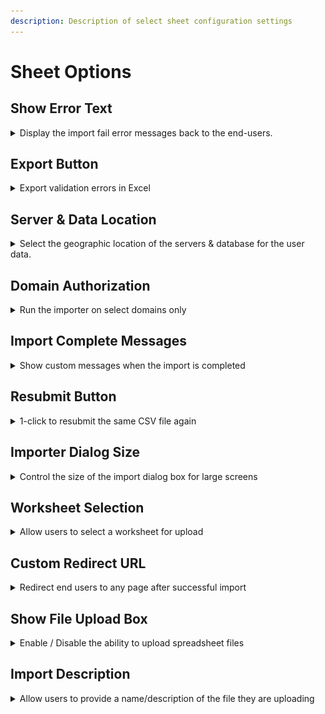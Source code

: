 ```yaml
---
description: Description of select sheet configuration settings
---
```


# Sheet Options

## Show Error Text

<details>

<summary>Display the import fail error messages back to the end-users.</summary>

<img src="../.gitbook/assets/error option.jpg" alt="" data-size="original">

To see the errors, the users will have to click the 'See Errors' button on the import complete screen.

<img src="../.gitbook/assets/errorlist.jpg" alt="" data-size="original">

</details>

## Export Button

<details>

<summary>Export validation errors in Excel</summary>

With this option, you can enable/disable the **Export** button on the verify data screen. Your users can export data to Excel while keeping the error highlighting and error messages. This helps to resolve the errors in the Excel sheet and quickly re-upload the file in CSVbox.

![](<../.gitbook/assets/Export settings.jpg>)

<img src="../.gitbook/assets/Export button.jpg" alt="" data-size="original">

![](../.gitbook/assets/Excel1.png)

</details>

## Server & Data Location

<details>

<summary>Select the geographic location of the servers &#x26; database for the user data.</summary>

Data residency refers to where the data is stored in a geographical location. The location is important usually for regulatory or policy reasons.

You have the option to select the storage location of the data uploaded by your users.

Go to **Edit Sheets** > **Options** > **Privacy & Security** section > Select the location from the dropdown.

<img src="../.gitbook/assets/locations.png" alt="" data-size="original">

The US is the default location. The other option is Europe (Germany.)

The data uploaded by the users will then pass through servers and get stored in the database situated in the selected location only.

Note, that you also have the option to not store the data at all.

The long-lived data about the import and the user files is not covered under the selected location. It mainly consists of supplementary log data helpful for troubleshooting and analyzing the import processes. This data does not include any original data from inside the user files.\
\
The image below shows how the data will flow if you select Europe as the data residency location.

<img src="../.gitbook/assets/data flow location (1).svg" alt="" data-size="original">

</details>

## Domain Authorization

<details>

<summary>Run the importer on select domains only</summary>

You can provide a list of authorized _domains/sub-domains_ for embedding the importer. The embedded importer will work on the whitelisted domains only.

Go to **Edit Sheets** > **Options** > **Authorized Domains** > Add the domain/subdomains

![](../.gitbook/assets/domains.jpg)

* If you do not whitelist any domain, then the importer embed will work on all the domains. This is the default configuration.
*   You can use the "\*" wildcard prefix to include any subdomain. A few examples:

    | Text              | Valid                        | Invalid                              |
    | ----------------- | ---------------------------- | ------------------------------------ |
    | exampleco.com     | exampleco.com                | www.exampleco.com, app.exampleco.com |
    | www.exampleco.com | www.exampleco.com            | exampleco.com, app.exampleco.com     |
    | app.exampleco.com | app.exampleco.com            | exampleco.com, www.exampleco.com     |
    | \*.exampleco.com  | all exampleco.com subdomains |                                      |

If a domain fails validation then the user will see the error screen as below:![](../.gitbook/assets/udo.jpg)

</details>

## Import Complete Messages

<details>

<summary>Show custom messages when the import is completed</summary>

You can show customized success or failure messages when the import is complete. <img src="../.gitbook/assets/custom messages.jpg" alt="" data-size="original">

The messages can be:

1. **Static** - Any fixed text as per your requirements.
2. **Dynamic** - Provide an API to fetch the message text in real-time. The importer will append metadata (`import_id`, `sheet_id`) to the API as query parameters. This will help determine the context and return relevant messages.

</details>

## Resubmit Button

<details>

<summary>1-click to resubmit the same CSV file again</summary>

With this option, you can show or hide the Resubmit button on the Import Success screen.

The Resubmit button triggers a new import pushing the same file with the same import configuration.

This is useful during testing and debugging. You don't have to upload the file, match columns and confirm data for importing the file. Simply click the Resubmit button and push the file to the same destination.

![](<../.gitbook/assets/resubmit button.jpg>)



</details>

## Importer Dialog Size

<details>

<summary>Control the size of the import dialog box for large screens</summary>

Based on your import data structure (# of columns) you can pick between two import dialog sizes:

1.  Medium

    <figure><img src="../.gitbook/assets/medium_screen.jpg" alt=""><figcaption><p>Medium size</p></figcaption></figure>
2.  Large

    <figure><img src="../.gitbook/assets/large_screen.jpg" alt=""><figcaption><p>Large size</p></figcaption></figure>

To change the size go to sheet settings > display > Importer Dialog Size

![](<../.gitbook/assets/select size.jpg>)

Note: The dialog size configuration will be applicable for large (desktop) screens only. For smaller screens the dialog will always occupy the entire screen.

</details>

## Worksheet Selection

<details>

<summary>Allow users to select a worksheet for upload</summary>

There can be a case where the uploaded Excel file contains multiple worksheets. You can allow the users to select a worksheet for upload.

To activate worksheet selection go to sheet settings > display > File Upload > Select '**Yes**' for **Allow Worksheet Selection** option.

<img src="../.gitbook/assets/multi selection.jpg" alt="" data-size="original">

If the **Allow Worksheet Selection** option is set to '**No**' then the first worksheet will be picked up by default.

</details>

## Custom Redirect URL

<details>

<summary>Redirect end users to any page after successful import</summary>

You have the ability to specify a custom URL for redirection upon successful import completion. This enhancement is designed to provide greater flexibility and streamline your workflow by directing users to a specific page immediately after the successful import.

![](../.gitbook/assets/redirect\_url.jpg)



</details>

## Show File Upload Box

<details>

<summary>Enable / Disable the ability to upload spreadsheet files</summary>

There can be a case where you need to disable user file uploads to allow only copy-pasting of the data in CSVbox. In such cases, you can hide the File Upload Box and only show the users the Copy-Paste data option.

To hide the File Upload Box go to sheet settings > display > File Upload > Select '**No**' for '**Show File Upload Box?**' option.

</details>

## Import Description

<details>

<summary>Allow users to provide a name/description of the file they are uploading</summary>

Enable users to input a name or a description for their uploaded files. File names like "contacts.csv" or "Import 123.xlsx" lack context. More descriptive labels such as "Texas Customers" or "Parts from 2022 Catalog" enhance the clarity and utility of the import.

The description input box will be visible if enabled after the user selects the file.\
\
&#x20;<img src="../.gitbook/assets/file_description (1).png" alt="" data-size="original">

The description will be pushed along with the row data at the end destination. The data will be available in the **import\_description** property:

```
    "import_id": 79418895,
    "sheet_id": 575,
    "sheet_name": "Products234248",
    "import_description": "Product Catalogue Jan 2024", 
    "env_name": "default", 
    "destination_type": "webhook",
```

The following destinations are supported:

1. API/Webhook
2. Zapier
3. [Data at Client](../getting-started/3.-receive-data.md#data-on-the-client-side)
4. [Import Complete Webhook](../getting-started/3.-receive-data.md#import-complete-webhook)

To enable the description input box:

Go to Sheet Settings > Display Tab > Select 'File Upload' Page > Go to 'Show import description' option > Select 'Yes'

![](../.gitbook/assets/import\_description\_option.jpg)

By default his feature is turned OFF.

A minimum of 3 characters and a maximum of 100 characters is required.&#x20;



</details>

